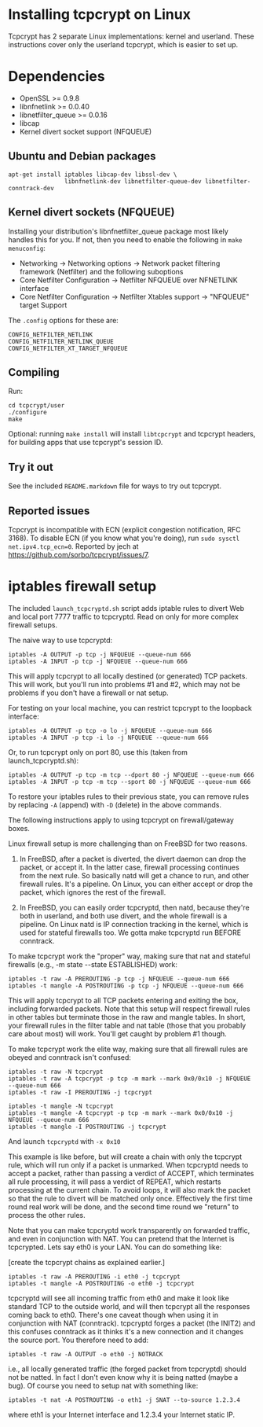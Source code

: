 Installing tcpcrypt on Linux
============================

Tcpcrypt has 2 separate Linux implementations: kernel and userland. These
instructions cover only the userland tcpcrypt, which is easier to set up.


Dependencies
============

 * OpenSSL >= 0.9.8
 * libnfnetlink >= 0.0.40
 * libnetfilter_queue >= 0.0.16
 * libcap
 * Kernel divert socket support (NFQUEUE)


Ubuntu and Debian packages
--------------------------
    apt-get install iptables libcap-dev libssl-dev \
                    libnfnetlink-dev libnetfilter-queue-dev libnetfilter-conntrack-dev


Kernel divert sockets (NFQUEUE)
-------------------------------

Installing your distribution's libnfnetfilter_queue package most likely handles
this for you. If not, then you need to enable the following in `make
menuconfig`:

* Networking -> Networking options -> Network packet filtering framework (Netfilter) and the following suboptions
* Core Netfilter Configuration -> Netfilter NFQUEUE over NFNETLINK interface
* Core Netfilter Configuration -> Netfilter Xtables support -> "NFQUEUE" target Support

The `.config` options for these are:

    CONFIG_NETFILTER_NETLINK
    CONFIG_NETFILTER_NETLINK_QUEUE
    CONFIG_NETFILTER_XT_TARGET_NFQUEUE


Compiling
---------

Run:

    cd tcpcrypt/user
    ./configure
    make

Optional: running `make install` will install `libtcpcrypt` and tcpcrypt
headers, for building apps that use tcpcrypt's session ID.


Try it out
----------

See the included `README.markdown` file for ways to try out tcpcrypt.


Reported issues
---------------

Tcpcrypt is incompatible with ECN (explicit congestion notification, RFC 3168). To disable ECN (if you know what you're doing), run `sudo sysctl net.ipv4.tcp_ecn=0`. Reported by jech at https://github.com/sorbo/tcpcrypt/issues/7.


iptables firewall setup
=======================

The included `launch_tcpcryptd.sh` script adds iptable rules to divert Web and
local port 7777 traffic to tcpcryptd. Read on only for more complex firewall
setups.

The naive way to use tcpcryptd:

    iptables -A OUTPUT -p tcp -j NFQUEUE --queue-num 666
    iptables -A INPUT -p tcp -j NFQUEUE --queue-num 666

This will apply tcpcrypt to all locally destined (or generated) TCP packets.
This will work, but you'll run into problems #1 and #2, which may not be
problems if you don't have a firewall or nat setup.

For testing on your local machine, you can restrict tcpcrypt to the loopback interface:

    iptables -A OUTPUT -p tcp -o lo -j NFQUEUE --queue-num 666
    iptables -A INPUT -p tcp -i lo -j NFQUEUE --queue-num 666

Or, to run tcpcrypt only on port 80, use this (taken from launch_tcpcryptd.sh):
    
    iptables -A OUTPUT -p tcp -m tcp --dport 80 -j NFQUEUE --queue-num 666
    iptables -A INPUT -p tcp -m tcp --sport 80 -j NFQUEUE --queue-num 666    

To restore your iptables rules to their previous state, you can remove rules by
replacing `-A` (append) with `-D` (delete) in the above commands.

The following instructions apply to using tcpcrypt on firewall/gateway boxes.

Linux firewall setup is more challenging than on FreeBSD for two reasons.

   1. In FreeBSD, after a packet is diverted, the divert daemon can drop the
      packet, or accept it. In the latter case, firewall processing continues
      from the next rule. So basically natd will get a chance to run, and other
      firewall rules. It's a pipeline. On Linux, you can either accept or drop
      the packet, which ignores the rest of the firewall.

   2. In FreeBSD, you can easily order tcpcryptd, then natd, because they're
      both in userland, and both use divert, and the whole firewall is a
      pipeline. On Linux natd is IP connection tracking in the kernel, which is
      used for stateful firewalls too. We gotta make tcpcryptd run BEFORE
      conntrack.

To make tcpcrypt work the "proper" way, making sure that nat and stateful
firewalls (e.g., -m state --state ESTABLISHED) work:

    iptables -t raw -A PREROUTING -p tcp -j NFQUEUE --queue-num 666
    iptables -t mangle -A POSTROUTING -p tcp -j NFQUEUE --queue-num 666

This will apply tcpcrypt to all TCP packets entering and exiting the box,
including forwarded packets.  Note that this setup will respect firewall
rules in other tables but terminate those in the raw and mangle tables.  In
short, your firewall rules in the filter table and nat table (those that you
probably care about most) will work.  You'll get caught by problem #1 though.

To make tcpcrypt work the elite way, making sure that all firewall rules are
obeyed and conntrack isn't confused:

    iptables -t raw -N tcpcrypt
    iptables -t raw -A tcpcrypt -p tcp -m mark --mark 0x0/0x10 -j NFQUEUE --queue-num 666
    iptables -t raw -I PREROUTING -j tcpcrypt

    iptables -t mangle -N tcpcrypt
    iptables -t mangle -A tcpcrypt -p tcp -m mark --mark 0x0/0x10 -j NFQUEUE --queue-num 666
    iptables -t mangle -I POSTROUTING -j tcpcrypt
 
And launch `tcpcryptd` with `-x 0x10`

This example is like before, but will create a chain with only the tcpcrypt
rule, which will run only if a packet is unmarked.  When tcpcryptd needs to
accept a packet, rather than passing a verdict of ACCEPT, which terminates
all rule processing, it will pass a verdict of REPEAT, which restarts
processing at the current chain.  To avoid loops, it will also mark the
packet so that the rule to divert will be matched only once.  Effectively the
first time round real work will be done, and the second time round we
"return" to process the other rules.

Note that you can make tcpcryptd work transparently on forwarded traffic, and
even in conjunction with NAT.  You can pretend that the Internet is
tcpcrypted.  Lets say eth0 is your LAN.  You can do something like:

[create the tcpcrypt chains as explained earlier.]

    iptables -t raw -A PREROUTING -i eth0 -j tcpcrypt
    iptables -t mangle -A POSTROUTING -o eth0 -j tcpcrypt

tcpcryptd will see all incoming traffic from eth0 and make it look like
standard TCP to the outside world, and will then tcpcrypt all the responses
coming back to eth0.  There's one caveat though when using it in conjunction
with NAT (conntrack).  tcpcryptd forges a packet (the INIT2) and this
confuses conntrack as it thinks it's a new connection and it changes the
source port.  You therefore need to add:

    iptables -t raw -A OUTPUT -o eth0 -j NOTRACK

i.e., all locally generated traffic (the forged packet from tcpcryptd) should
not be natted.  In fact I don't even know why it is being natted (maybe a
bug).  Of course you need to setup nat with something like:

    iptables -t nat -A POSTROUTING -o eth1 -j SNAT --to-source 1.2.3.4

where eth1 is your Internet interface and 1.2.3.4 your Internet static IP.
